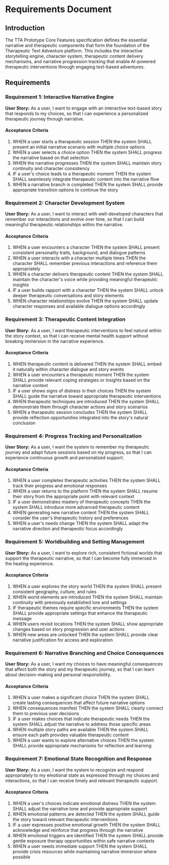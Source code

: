 # Requirements Document

## Introduction

The TTA Prototype Core Features specification defines the essential narrative and therapeutic components that form the foundation of the Therapeutic Text Adventure platform. This includes the interactive storytelling engine, character system, therapeutic content delivery mechanisms, and narrative progression tracking that enable AI-powered therapeutic interventions through engaging text-based adventures.

## Requirements

### Requirement 1: Interactive Narrative Engine

**User Story:** As a user, I want to engage with an interactive text-based story that responds to my choices, so that I can experience a personalized therapeutic journey through narrative.

#### Acceptance Criteria

1. WHEN a user starts a therapeutic session THEN the system SHALL present an initial narrative scenario with multiple choice options
2. WHEN a user selects a choice option THEN the system SHALL progress the narrative based on that selection
3. WHEN the narrative progresses THEN the system SHALL maintain story continuity and character consistency
4. IF a user's choice leads to a therapeutic moment THEN the system SHALL seamlessly integrate therapeutic content into the narrative flow
5. WHEN a narrative branch is completed THEN the system SHALL provide appropriate transition options to continue the story

### Requirement 2: Character Development System

**User Story:** As a user, I want to interact with well-developed characters that remember our interactions and evolve over time, so that I can build meaningful therapeutic relationships within the narrative.

#### Acceptance Criteria

1. WHEN a user encounters a character THEN the system SHALL present consistent personality traits, background, and dialogue patterns
2. WHEN a user interacts with a character multiple times THEN the character SHALL remember previous interactions and reference them appropriately
3. WHEN a character delivers therapeutic content THEN the system SHALL maintain the character's voice while providing meaningful therapeutic insights
4. IF a user builds rapport with a character THEN the system SHALL unlock deeper therapeutic conversations and story elements
5. WHEN character relationships evolve THEN the system SHALL update character responses and available dialogue options accordingly

### Requirement 3: Therapeutic Content Integration

**User Story:** As a user, I want therapeutic interventions to feel natural within the story context, so that I can receive mental health support without breaking immersion in the narrative experience.

#### Acceptance Criteria

1. WHEN therapeutic content is delivered THEN the system SHALL embed it naturally within character dialogue and story events
2. WHEN a user encounters a therapeutic moment THEN the system SHALL provide relevant coping strategies or insights based on the narrative context
3. IF a user shows signs of distress in their choices THEN the system SHALL guide the narrative toward appropriate therapeutic interventions
4. WHEN therapeutic techniques are introduced THEN the system SHALL demonstrate them through character actions and story scenarios
5. WHEN a therapeutic session concludes THEN the system SHALL provide reflection opportunities integrated into the story's natural conclusion

### Requirement 4: Progress Tracking and Personalization

**User Story:** As a user, I want the system to remember my therapeutic journey and adapt future sessions based on my progress, so that I can experience continuous growth and personalized support.

#### Acceptance Criteria

1. WHEN a user completes therapeutic activities THEN the system SHALL track their progress and emotional responses
2. WHEN a user returns to the platform THEN the system SHALL resume their story from the appropriate point with relevant context
3. IF a user demonstrates mastery of therapeutic concepts THEN the system SHALL introduce more advanced therapeutic content
4. WHEN generating new narrative content THEN the system SHALL consider the user's therapeutic history and preferences
5. WHEN a user's needs change THEN the system SHALL adapt the narrative direction and therapeutic focus accordingly

### Requirement 5: Worldbuilding and Setting Management

**User Story:** As a user, I want to explore rich, consistent fictional worlds that support the therapeutic narrative, so that I can become fully immersed in the healing experience.

#### Acceptance Criteria

1. WHEN a user explores the story world THEN the system SHALL present consistent geography, culture, and rules
2. WHEN world elements are introduced THEN the system SHALL maintain continuity with previously established lore and settings
3. IF therapeutic themes require specific environments THEN the system SHALL provide appropriate settings that enhance the therapeutic message
4. WHEN users revisit locations THEN the system SHALL show appropriate changes based on story progression and user actions
5. WHEN new areas are unlocked THEN the system SHALL provide clear narrative justification for access and exploration

### Requirement 6: Narrative Branching and Choice Consequences

**User Story:** As a user, I want my choices to have meaningful consequences that affect both the story and my therapeutic journey, so that I can learn about decision-making and personal responsibility.

#### Acceptance Criteria

1. WHEN a user makes a significant choice THEN the system SHALL create lasting consequences that affect future narrative options
2. WHEN consequences manifest THEN the system SHALL clearly connect them to previous user decisions
3. IF a user makes choices that indicate therapeutic needs THEN the system SHALL adjust the narrative to address those specific areas
4. WHEN multiple story paths are available THEN the system SHALL ensure each path provides valuable therapeutic content
5. WHEN a user wants to explore alternative choices THEN the system SHALL provide appropriate mechanisms for reflection and learning

### Requirement 7: Emotional State Recognition and Response

**User Story:** As a user, I want the system to recognize and respond appropriately to my emotional state as expressed through my choices and interactions, so that I can receive timely and relevant therapeutic support.

#### Acceptance Criteria

1. WHEN a user's choices indicate emotional distress THEN the system SHALL adjust the narrative tone and provide appropriate support
2. WHEN emotional patterns are detected THEN the system SHALL guide the story toward relevant therapeutic interventions
3. IF a user expresses positive emotional growth THEN the system SHALL acknowledge and reinforce that progress through the narrative
4. WHEN emotional triggers are identified THEN the system SHALL provide gentle exposure therapy opportunities within safe narrative contexts
5. WHEN a user needs immediate support THEN the system SHALL provide crisis resources while maintaining narrative immersion where possible